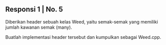## Responsi 1 | No. 5

Diberikan header sebuah kelas Weed, yaitu semak-semak yang memiliki jumlah kawanan semak (many).

Buatlah implementasi header tersebut dan kumpulkan sebagai Weed.cpp.